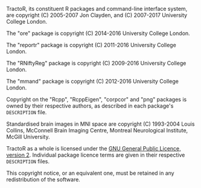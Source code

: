 TractoR, its constituent R packages and command-line interface system, are copyright (C) 2005-2007 Jon Clayden, and (C) 2007-2017 University College London.

The "ore" package is copyright (C) 2014-2016 University College London.

The "reportr" package is copyright (C) 2011-2016 University College London.

The "RNiftyReg" package is copyright (C) 2009-2016 University College London.

The "mmand" package is copyright (C) 2012-2016 University College London.

Copyright on the "Rcpp", "RcppEigen", "corpcor" and "png" packages is owned by their respective authors, as described in each package's `DESCRIPTION` file.

Standardised brain images in MNI space are copyright (C) 1993-2004 Louis Collins, McConnell Brain Imaging Centre, Montreal Neurological Institute, McGill University.

TractoR as a whole is licensed under the [GNU General Public Licence, version 2](http://www.gnu.org/licenses/gpl-2.0.html). Individual package licence terms are given in their respective `DESCRIPTION` files.

This copyright notice, or an equivalent one, must be retained in any redistribution of the software.
